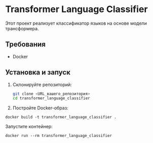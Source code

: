 # Transformer Language Classifier

Этот проект реализует классификатор языков на основе модели трансформера.

## Требования

- Docker

## Установка и запуск

1. Склонируйте репозиторий:

   ```bash
   git clone <URL_вашего_репозитория>
   cd transformer_language_classifier

2. Постройте Docker-образ:
```
docker build -t transformer_language_classifier .
```
Запустите контейнер:
```
docker run --rm transformer_language_classifier
```